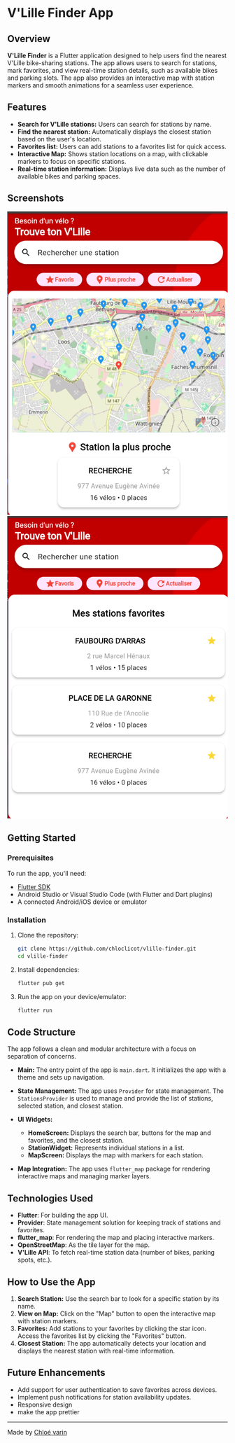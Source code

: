 # V'Lille Finder App

## Overview
**V'Lille Finder** is a Flutter application designed to help users find the nearest V'Lille bike-sharing stations. The app allows users to search for stations, mark favorites, and view real-time station details, such as available bikes and parking slots. The app also provides an interactive map with station markers and smooth animations for a seamless user experience.

## Features
- **Search for V'Lille stations:** Users can search for stations by name.
- **Find the nearest station:** Automatically displays the closest station based on the user's location.
- **Favorites list:** Users can add stations to a favorites list for quick access.
- **Interactive Map:** Shows station locations on a map, with clickable markers to focus on specific stations.
- **Real-time station information:** Displays live data such as the number of available bikes and parking spaces.

## Screenshots
![Home Screen](./screenshots/map-screen.png)
![Favorites Screen](./screenshots/fav-screen.png)

## Getting Started

### Prerequisites
To run the app, you'll need:
- [Flutter SDK](https://flutter.dev/docs/get-started/install)
- Android Studio or Visual Studio Code (with Flutter and Dart plugins)
- A connected Android/iOS device or emulator

### Installation
1. Clone the repository:
    ```bash
    git clone https://github.com/chloclicot/vlille-finder.git
    cd vlille-finder
    ```

2. Install dependencies:
    ```bash
    flutter pub get
    ```

3. Run the app on your device/emulator:
    ```bash
    flutter run
    ```

## Code Structure
The app follows a clean and modular architecture with a focus on separation of concerns.

- **Main:** The entry point of the app is `main.dart`. It initializes the app with a theme and sets up navigation.

- **State Management:** The app uses `Provider` for state management. The `StationsProvider` is used to manage and provide the list of stations, selected station, and closest station.

- **UI Widgets:**
    - **HomeScreen:** Displays the search bar, buttons for the map and favorites, and the closest station.
    - **StationWidget:** Represents individual stations in a list.
    - **MapScreen:** Displays the map with markers for each station.

- **Map Integration:** The app uses `flutter_map` package for rendering interactive maps and managing marker layers.

## Technologies Used
- **Flutter**: For building the app UI.
- **Provider**: State management solution for keeping track of stations and favorites.
- **flutter_map**: For rendering the map and placing interactive markers.
- **OpenStreetMap**: As the tile layer for the map.
- **V'Lille API**: To fetch real-time station data (number of bikes, parking spots, etc.).

## How to Use the App

1. **Search Station:** Use the search bar to look for a specific station by its name.
2. **View on Map:** Click on the "Map" button to open the interactive map with station markers.
3. **Favorites:** Add stations to your favorites by clicking the star icon. Access the favorites list by clicking the "Favorites" button.
4. **Closest Station:** The app automatically detects your location and displays the nearest station with real-time information.


## Future Enhancements
- Add support for user authentication to save favorites across devices.
- Implement push notifications for station availability updates.
- Responsive design
- make the app prettier

---

Made by [Chloé varin](https://github.com/chloclicot)
